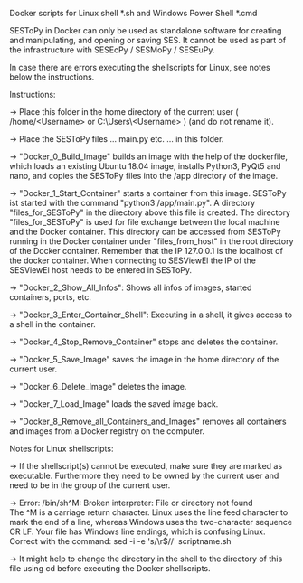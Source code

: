 Docker scripts for Linux shell *.sh and Windows Power Shell *.cmd

SESToPy in Docker can only be used as standalone software for creating and manipulating, and opening or saving SES. It cannot be used as part of the infrastructure with SESEcPy / SESMoPy / SESEuPy.

In case there are errors executing the shellscripts for Linux, see notes below the instructions.

Instructions:

-> Place this folder in the home directory of the current user ( /home/\<Username> or C:\Users\\\<Username> ) (and do not rename it).

-> Place the SESToPy files ... main.py etc. ... in this folder.

-> "Docker_0_Build_Image" builds an image with the help of the dockerfile, which loads an existing Ubuntu 18.04 image, installs Python3, PyQt5 and nano, and copies the SESToPy files into the /app directory of the image. 

-> "Docker_1_Start_Container" starts a container from this image. SESToPy ist started with the command "python3 /app/main.py". A directory "files_for_SESToPy" in the directory above this file is created. The directory "files_for_SESToPy" is used for file exchange between the local machine and the Docker container. This directory can be accessed from SESToPy running in the Docker container under "files_from_host" in the root directory of the Docker container. Remember that the IP 127.0.0.1 is the localhost of the docker container. When connecting to SESViewEl the IP of the SESViewEl host needs to be entered in SESToPy.

-> "Docker_2_Show_All_Infos": Shows all infos of images, started containers, ports, etc.

-> "Docker_3_Enter_Container_Shell": Executing in a shell, it gives access to a shell in the container.

-> "Docker_4_Stop_Remove_Container" stops and deletes the container.

-> "Docker_5_Save_Image" saves the image in the home directory of the current user.

-> "Docker_6_Delete_Image" deletes the image.

-> "Docker_7_Load_Image" loads the saved image back.

-> "Docker_8_Remove_all_Containers_and_Images" removes all containers and images from a Docker registry on the computer.

Notes for Linux shellscripts:

-> If the shellscript(s) cannot be executed, make sure they are marked as executable. Furthermore they need to be owned by the current user and need to be in the group of the current user.

-> Error: /bin/sh^M: Broken interpreter: File or directory not found  
   The ^M is a carriage return character. Linux uses the line feed character to mark the end of a line, whereas Windows uses the two-character sequence CR LF. Your file has Windows line endings, which is confusing Linux. Correct with the command:
   sed -i -e 's/\r$//' scriptname.sh

-> It might help to change the directory in the shell to the directory of this file using cd before executing the Docker shellscripts.